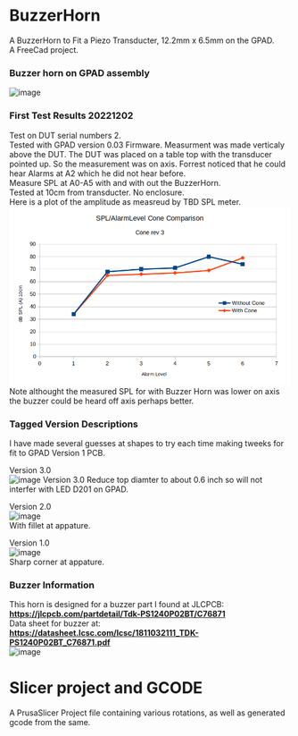 # BuzzerHorn
A BuzzerHorn to Fit a Piezo Transducter, 12.2mm x 6.5mm on the GPAD.  
A FreeCad project.  

### Buzzer horn on GPAD assembly
![image](https://user-images.githubusercontent.com/5836181/204543966-32a35c15-1148-4263-9631-23105a5c4b57.png)

### First Test Results 20221202
Test on DUT serial numbers 2.  
Tested with GPAD version 0.03 Firmware.
Measurment was made verticaly above the DUT. The DUT was placed on a table top with the transducer pointed up. So the measurement was on axis. 
Forrest noticed that he could hear Alarms at A2 which he did not hear before.  
Measure SPL at A0-A5 with and with out the BuzzerHorn.  
Tested at 10cm from transducter. No enclosure.  
Here is a plot of the amplitude as measreud by TBD SPL meter.  
![./measurements/spl-graph-conev3.png](./measurements/spl-graph-conev3.png)
Note althought the measured SPL for with Buzzer Horn was lower on axis the buzzer could be heard off axis perhaps better.

### Tagged Version Descriptions
I have made several guesses at shapes to try each time making tweeks for fit to GPAD Version 1 PCB.

Version 3.0  
![image](https://user-images.githubusercontent.com/5836181/204536651-52f1deb7-3420-41a9-9ea4-b9a47d4a39b4.png)
Version 3.0 Reduce top diamter to about 0.6 inch so will not interfer with LED D201 on GPAD.

Version 2.0  
![image](https://user-images.githubusercontent.com/5836181/204439320-8172296c-358a-48d1-b215-9bfff2cb0830.png)  
With fillet at appature.

Version 1.0  
![image](https://user-images.githubusercontent.com/5836181/204424521-fbb57517-f856-442d-b4ad-dd70aa9b67e2.png)  
Sharp corner at appature.

### Buzzer Information
This horn is designed for a buzzer part I found at JLCPCB: **https://jlcpcb.com/partdetail/Tdk-PS1240P02BT/C76871**  
Data sheet for buzzer at: **https://datasheet.lcsc.com/lcsc/1811032111_TDK-PS1240P02BT_C76871.pdf**  
![image](https://user-images.githubusercontent.com/5836181/204526125-bdc29536-359c-43d1-9c7f-f91dde45fbc8.png)

# Slicer project and GCODE
A PrusaSlicer Project file containing various rotations, as well as generated gcode from the same.
